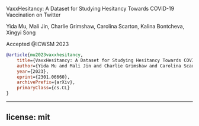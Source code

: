 VaxxHesitancy: A Dataset for Studying Hesitancy Towards COVID-19 Vaccination on Twitter 

Yida Mu, Mali Jin, Charlie Grimshaw, Carolina Scarton, Kalina Bontcheva, Xingyi Song

Accepted @ICWSM 2023

```bibtex
@article{mu2023vaxxhesitancy,
    title={VaxxHesitancy: A Dataset for Studying Hesitancy Towards COVID-19 Vaccination on Twitter},
    author={Yida Mu and Mali Jin and Charlie Grimshaw and Carolina Scarton and Kalina Bontcheva and Xingyi Song},
    year={2023},
    eprint={2301.06660},
    archivePrefix={arXiv},
    primaryClass={cs.CL}
}
```
---
license: mit
---
